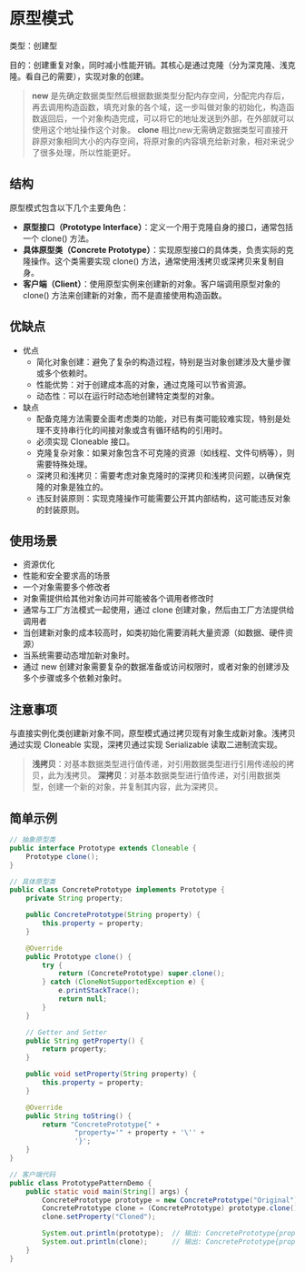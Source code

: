 # 原型模式

类型：创建型

目的：创建重复对象，同时减小性能开销。其核心是通过克隆（分为深克隆、浅克隆。看自己的需要），实现对象的创建。
>**new** 是先确定数据类型然后根据数据类型分配内存空间，分配完内存后，再去调用构造函数，填充对象的各个域，这一步叫做对象的初始化，构造函数返回后，一个对象构造完成，可以将它的地址发送到外部，在外部就可以使用这个地址操作这个对象。
**clone** 相比new无需确定数据类型可直接开辟原对象相同大小的内存空间，将原对象的内容填充给新对象，相对来说少了很多处理，所以性能更好。

## 结构

原型模式包含以下几个主要角色：

- **原型接口（Prototype Interface）**：定义一个用于克隆自身的接口，通常包括一个 clone() 方法。
- **具体原型类（Concrete Prototype）**：实现原型接口的具体类，负责实际的克隆操作。这个类需要实现 clone() 方法，通常使用浅拷贝或深拷贝来复制自身。
- **客户端（Client）**：使用原型实例来创建新的对象。客户端调用原型对象的 clone() 方法来创建新的对象，而不是直接使用构造函数。

## 优缺点

- 优点
  - 简化对象创建：避免了复杂的构造过程，特别是当对象创建涉及大量步骤或多个依赖时。
  - 性能优势：对于创建成本高的对象，通过克隆可以节省资源。
  - 动态性：可以在运行时动态地创建特定类型的对象。
- 缺点
  - 配备克隆方法需要全面考虑类的功能，对已有类可能较难实现，特别是处理不支持串行化的间接对象或含有循环结构的引用时。
  - 必须实现 Cloneable 接口。
  - 克隆复杂对象：如果对象包含不可克隆的资源（如线程、文件句柄等），则需要特殊处理。
  - 深拷贝和浅拷贝：需要考虑对象克隆时的深拷贝和浅拷贝问题，以确保克隆的对象是独立的。
  - 违反封装原则：实现克隆操作可能需要公开其内部结构，这可能违反对象的封装原则。

## 使用场景

- 资源优化
- 性能和安全要求高的场景
- 一个对象需要多个修改者
- 对象需提供给其他对象访问并可能被各个调用者修改时
- 通常与工厂方法模式一起使用，通过 clone 创建对象，然后由工厂方法提供给调用者
- 当创建新对象的成本较高时，如类初始化需要消耗大量资源（如数据、硬件资源）
- 当系统需要动态增加新对象时。
- 通过 new 创建对象需要复杂的数据准备或访问权限时，或者对象的创建涉及多个步骤或多个依赖对象时。

## 注意事项

与直接实例化类创建新对象不同，原型模式通过拷贝现有对象生成新对象。浅拷贝通过实现 Cloneable 实现，深拷贝通过实现 Serializable 读取二进制流实现。
>**浅拷贝**：对基本数据类型进行值传递，对引用数据类型进行引用传递般的拷贝，此为浅拷贝。
**深拷贝**：对基本数据类型进行值传递，对引用数据类型，创建一个新的对象，并复制其内容，此为深拷贝。

## 简单示例

```java
// 抽象原型类
public interface Prototype extends Cloneable {
    Prototype clone();
}

// 具体原型类
public class ConcretePrototype implements Prototype {
    private String property;

    public ConcretePrototype(String property) {
        this.property = property;
    }

    @Override
    public Prototype clone() {
        try {
            return (ConcretePrototype) super.clone();
        } catch (CloneNotSupportedException e) {
            e.printStackTrace();
            return null;
        }
    }

    // Getter and Setter
    public String getProperty() {
        return property;
    }

    public void setProperty(String property) {
        this.property = property;
    }

    @Override
    public String toString() {
        return "ConcretePrototype{" +
                "property='" + property + '\'' +
                '}';
    }
}

// 客户端代码
public class PrototypePatternDemo {
    public static void main(String[] args) {
        ConcretePrototype prototype = new ConcretePrototype("Original");
        ConcretePrototype clone = (ConcretePrototype) prototype.clone();
        clone.setProperty("Cloned");

        System.out.println(prototype);  // 输出: ConcretePrototype{property='Original'}
        System.out.println(clone);      // 输出: ConcretePrototype{property='Cloned'}
    }
}
```
